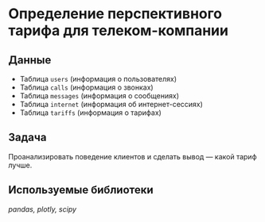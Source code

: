 # Определение перспективного тарифа для телеком-компании
## Данные
- Таблица `users` (информация о пользователях)
- Таблица `calls` (информация о звонках)
- Таблица `messages` (информация о сообщениях)
- Таблица `internet` (информация об интернет-сессиях)
- Таблица `tariffs` (информация о тарифах)

## Задача
Проанализировать поведение клиентов и сделать вывод — какой тариф лучше.

## Используемые библиотеки
*pandas, plotly, scipy*
